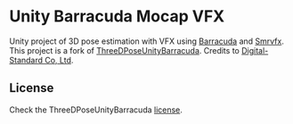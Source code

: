 # Unity Barracuda Mocap VFX

Unity project of 3D pose estimation with VFX using [Barracuda](https://github.com/Unity-Technologies/barracuda-release) and [Smrvfx](https://github.com/keijiro/Smrvfx). This project is a fork of [ThreeDPoseUnityBarracuda](https://github.com/digital-standard/ThreeDPoseUnityBarracuda). Credits to [Digital-Standard Co, Ltd](https://digital-standard.com/).

## License

Check the ThreeDPoseUnityBarracuda [license](https://github.com/digital-standard/ThreeDPoseUnityBarracuda/blob/master/README.md#license).
